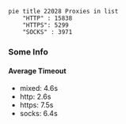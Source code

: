 
```mermaid
pie title 22028 Proxies in list
    "HTTP" : 15838
    "HTTPS": 5299
    "SOCKS" : 3971
```

### Some Info
#### Average Timeout

- mixed: 4.6s
- http: 2.6s
- https: 7.5s
- socks: 6.4s